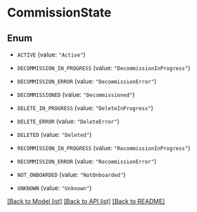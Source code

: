 # CommissionState

## Enum


* `ACTIVE` (value: `"Active"`)

* `DECOMMISSION_IN_PROGRESS` (value: `"DecommissionInProgress"`)

* `DECOMMISSION_ERROR` (value: `"DecommissionError"`)

* `DECOMMISSIONED` (value: `"Decommissioned"`)

* `DELETE_IN_PROGRESS` (value: `"DeleteInProgress"`)

* `DELETE_ERROR` (value: `"DeleteError"`)

* `DELETED` (value: `"Deleted"`)

* `RECOMMISSION_IN_PROGRESS` (value: `"RecommissionInProgress"`)

* `RECOMMISSION_ERROR` (value: `"RecommissionError"`)

* `NOT_ONBOARDED` (value: `"NotOnboarded"`)

* `UNKNOWN` (value: `"Unknown"`)


[[Back to Model list]](../README.md#documentation-for-models) [[Back to API list]](../README.md#documentation-for-api-endpoints) [[Back to README]](../README.md)


